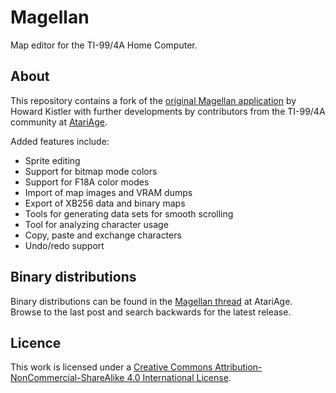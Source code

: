# Magellan

Map editor for the TI-99/4A Home Computer.

## About

This repository contains a fork of the [original Magellan application](https://bitbucket.org/hakistler/ti994a/src/master/) by Howard Kistler 
with further developments by contributors from the TI-99/4A community at [AtariAge](http://atariage.com/forums/forum/164-ti-994a-computers/).

Added features include:

* Sprite editing
* Support for bitmap mode colors
* Support for F18A color modes
* Import of map images and VRAM dumps
* Export of XB256 data and binary maps
* Tools for generating data sets for smooth scrolling
* Tool for analyzing character usage
* Copy, paste and exchange characters
* Undo/redo support

## Binary distributions

Binary distributions can be found in the [Magellan thread](http://atariage.com/forums/topic/161356-magellan) at AtariAge. 
Browse to the last post and search backwards for the latest release. 

## Licence

This work is licensed under a [Creative Commons Attribution-NonCommercial-ShareAlike 4.0 International License](http://creativecommons.org/licenses/by-nc-sa/4.0/).
